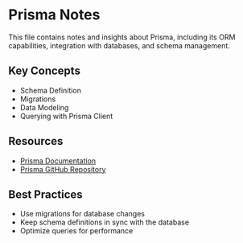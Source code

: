 # Prisma Notes

This file contains notes and insights about Prisma, including its ORM capabilities, integration with databases, and schema management.

## Key Concepts

- Schema Definition
- Migrations
- Data Modeling
- Querying with Prisma Client

## Resources

- [Prisma Documentation](https://www.prisma.io/docs/)
- [Prisma GitHub Repository](https://github.com/prisma/prisma)

## Best Practices

- Use migrations for database changes
- Keep schema definitions in sync with the database
- Optimize queries for performance
